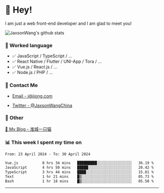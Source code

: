 # 👋 Hey!

I am just a web front-end developer and I am glad to meet you!

![JaxsonWang's github stats](https://github-readme-stats.vercel.app/api?username=JaxsonWang&&show_icons=true&&title_color=1abc9c&&icon_color=1abc9c)


### 📝 Worked language

- ✅ JavaScript / TypeScript / ...
- ✅ React Native / Flutter / UNI-App / Tora / ...
- ✅ Vue.js / React.js / ...
- ✅ Node.js / PHP / ...

### 📮 Contact Me

- [Email - i@iiong.com](mailto:i@iiong.com)

- [Twitter - @JaxsonWangChina](https://twitter.com/JaxsonWangChina)

### 🤪 Other

[📌 My Blog - 淮城一只猫](https://iiong.com)

### 📊 This week I spent my time on

<!--START_SECTION:waka-->

```txt
From: 23 April 2024 - To: 30 April 2024

Vue.js           8 hrs 34 mins   █████████░░░░░░░░░░░░░░░░   36.19 %
JavaScript       4 hrs 50 mins   █████░░░░░░░░░░░░░░░░░░░░   20.42 %
TypeScript       3 hrs 44 mins   ████░░░░░░░░░░░░░░░░░░░░░   15.81 %
Text             1 hr 21 mins    █▒░░░░░░░░░░░░░░░░░░░░░░░   05.73 %
Bash             1 hr 18 mins    █▒░░░░░░░░░░░░░░░░░░░░░░░   05.50 %
```

<!--END_SECTION:waka-->

---

